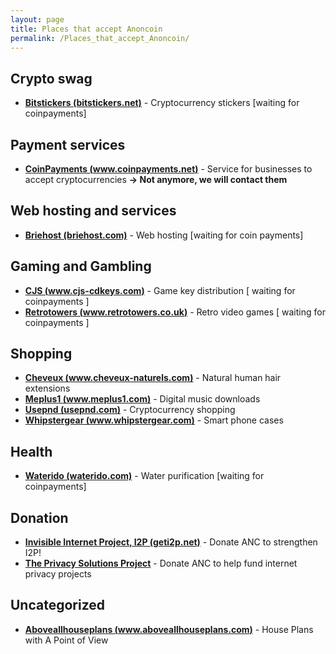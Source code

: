 ```yaml
---
layout: page
title: Places that accept Anoncoin
permalink: /Places_that_accept_Anoncoin/
---
```


Crypto swag
-----------

-   **[Bitstickers (bitstickers.net)](http://bitstickers.net/)** - Cryptocurrency stickers \[waiting for coinpayments\]

Payment services
----------------

-   **[CoinPayments (www.coinpayments.net)](https://www.coinpayments.net)** - Service for businesses to accept cryptocurrencies **-&gt; Not anymore, we will contact them**

Web hosting and services
------------------------

-   **[Briehost (briehost.com)](https://briehost.com)** - Web hosting \[waiting for coin payments\]

Gaming and Gambling
-------------------

-   **[CJS (www.cjs-cdkeys.com)](http://www.cjs-cdkeys.com/)** - Game key distribution \[ waiting for coinpayments \]
-   **[Retrotowers (www.retrotowers.co.uk)](http://www.retrotowers.co.uk/)** - Retro video games \[ waiting for coinpayments \]

Shopping
--------

-   **[Cheveux (www.cheveux-naturels.com)](https://www.cheveux-naturels.com/)** - Natural human hair extensions
-   **[Meplus1 (www.meplus1.com)](http://www.meplus1.com/)** - Digital music downloads
-   **[Usepnd (usepnd.com)](http://usepnd.com/)** - Cryptocurrency shopping
-   **[Whipstergear (www.whipstergear.com)](http://www.whipstergear.com/)** - Smart phone cases

Health
------

-   **[Waterido (waterido.com)](http://waterido.com/)** - Water purification \[waiting for coinpayments\]

Donation
--------

-   **[Invisible Internet Project, I2P (geti2p.net)](https://geti2p.net/en/)** - Donate ANC to strengthen I2P!
-   **[The Privacy Solutions Project](http://privacysolutions.no/)** - Donate ANC to help fund internet privacy projects

Uncategorized
-------------

-   **[Aboveallhouseplans (www.aboveallhouseplans.com)](http://www.aboveallhouseplans.com/)** - House Plans with A Point of View